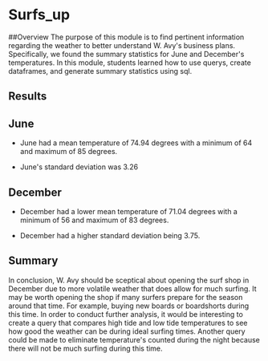 # Surfs_up

##Overview
The purpose of this module is to find pertinent information regarding the weather to better understand W. Avy's business plans. Specifically, we found the summary statistics for June and December's temperatures. In this module, students learned how to use querys, create dataframes, and generate summary statistics using sql.

## Results

## June
* June had a mean temperature of 74.94 degrees with a minimum of 64 and maximum of 85 degrees.

* June's standard deviation was 3.26
## December
* December had a lower mean temperature of 71.04 degrees with a minimum of 56 and maximum of 83 degrees.

* December had a higher standard deviation being 3.75.
## Summary

In conclusion, W. Avy should be sceptical about opening the surf shop in December due to more volatile weather that does allow for much surfing. It may be worth opening the shop if many surfers prepare for the season around that time. For example, buying new boards or boardshorts during this time. In order to conduct further analysis, it would be interesting to create a query that compares high tide and low tide temperatures to see how good the weather can be during ideal surfing times. Another query could be made to eliminate temperature's counted during the night because there will not be much surfing during this time. 

